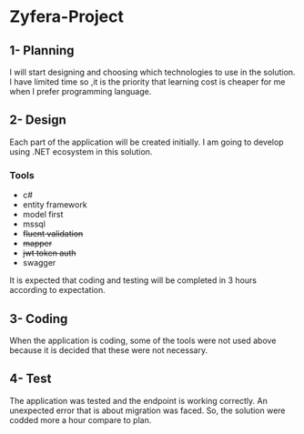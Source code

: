 # Zyfera-Project


## 1- Planning 

I will start designing and choosing which technologies to use in the solution. I have limited time so ,it is the priority that learning cost is cheaper for me when I prefer programming language. 


## 2- Design 
Each part of the application will be created initially. I am going to develop using .NET ecosystem in this solution. 

### Tools
- c# 
- entity framework
- model first 
- mssql 
- ~~fluent validation~~
- ~~mapper~~ 
- ~~jwt token auth~~ 
- swagger

It is expected that coding and testing will be completed in 3 hours according to expectation. 

## 3- Coding
When the application is coding, some of the tools were not used above because it is decided that these were not necessary. 


## 4- Test
The application was tested and the endpoint is working correctly. 
An unexpected error that is about migration was faced. So, the solution were codded more a hour compare to plan. 



 
